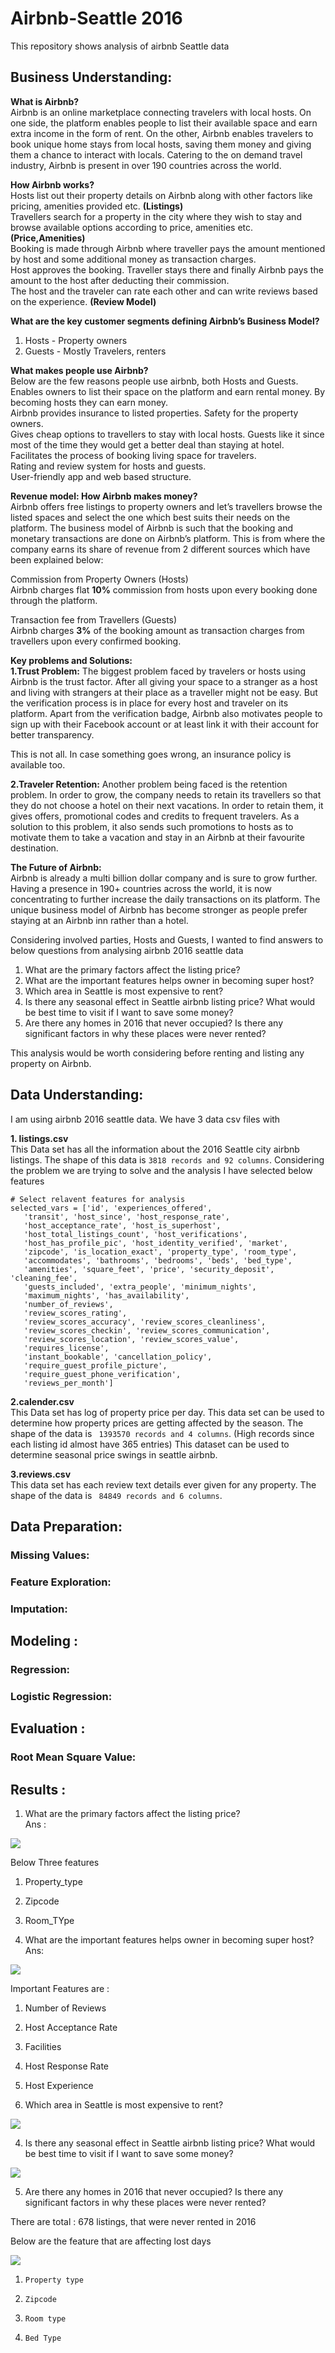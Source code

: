 # Airbnb-Seattle 2016
This repository shows analysis of airbnb Seattle data

## Business Understanding:
**What is Airbnb?**  
Airbnb is an online marketplace connecting travelers with local hosts. On one side, the platform enables people to list their available space and earn extra income in the form of rent. On the other, Airbnb enables travelers to book unique home stays from local hosts, saving them money and giving them a chance to interact with locals. Catering to the on demand travel industry, Airbnb is present in over 190 countries across the world.

**How Airbnb works?**  
Hosts list out their property details on Airbnb along with other factors like pricing, amenities provided etc. **(Listings)**  
Travellers search for a property in the city where they wish to stay and browse available options according to price, amenities etc. **(Price,Amenities)**  
Booking is made through Airbnb where traveller pays the amount mentioned by host and some additional money as transaction charges.  
Host approves the booking. Traveller stays there and finally Airbnb pays the amount to the host after deducting their commission.  
The host and the traveler can rate each other and can write reviews based on the experience. **(Review Model)**  

**What are the key customer segments defining Airbnb’s Business Model?**  
1. Hosts - Property owners  
2. Guests - Mostly Travelers, renters  


**What makes people use Airbnb?**   
Below are the few reasons people use airbnb, both Hosts and Guests.  
Enables owners to list their space on the platform and earn rental money. By becoming hosts they can earn money.  
Airbnb provides insurance to listed properties. Safety for the property owners.  
Gives cheap options to travellers to stay with local hosts. Guests like it since most of the time they would get a better deal than staying at hotel.  
Facilitates the process of booking living space for travelers.   
Rating and review system for hosts and guests.  
User-friendly app and web based structure.  

**Revenue model: How Airbnb makes money?**  
Airbnb offers free listings to property owners and let’s travellers browse the listed spaces and select the one which best suits their needs on the platform. The business model of Airbnb is such that the booking and monetary transactions are done on Airbnb’s platform. This is from where the company earns its share of revenue from 2 different sources which have been explained below:

Commission from Property Owners (Hosts)  
Airbnb charges flat **10%** commission from hosts upon every booking done through the platform.

Transaction fee from Travellers (Guests)  
Airbnb charges **3%** of the booking amount as transaction charges from travellers upon every confirmed booking.


**Key problems and Solutions:**  
**1.Trust Problem:** 
The biggest problem faced by travelers or hosts using Airbnb is the trust factor. After all giving your space to a stranger as a host and living with strangers at their place as a traveller might not be easy. But the verification process is in place for every host and traveler on its platform. Apart from the verification badge, Airbnb also motivates people to sign up with their Facebook account or at least link it with their account for better transparency.

This is not all. In case something goes wrong, an insurance policy is available too.

**2.Traveler Retention:** 
Another problem being faced is the retention problem. In order to grow, the company needs to retain its travellers so that they do not choose a hotel on their next vacations. In order to retain them, it gives offers, promotional codes and credits to frequent travelers. As a solution to this problem, it also sends such promotions to hosts as to motivate them to take a vacation and stay in an Airbnb at their favourite destination.

**The Future of Airbnb:**  
Airbnb is already a multi billion dollar company and is sure to grow further. Having a presence in 190+ countries across the world, it is now concentrating to further increase the daily transactions on its platform. The unique business model of Airbnb has become stronger as people prefer staying at an Airbnb inn rather than a hotel.

Considering involved parties, Hosts and Guests, 
I wanted to find answers to below questions from analysing airbnb 2016 seattle data

1. What are the primary factors affect the listing price?
2. What are the important features helps owner in becoming super host?
3. Which area in Seattle is most expensive to rent?
4. Is there any seasonal effect in Seattle airbnb listing price? What would be best time to visit if I want to save some money?
5. Are there any homes in 2016 that never occupied? Is there any significant factors in why these places were never rented?

This analysis would be worth considering before renting and listing any property on Airbnb.


## Data Understanding:
I am using airbnb 2016 seattle data. We have 3 data csv files with 

**1. listings.csv**  
This Data set has all the information about the 2016 Seattle city airbnb listings. The shape of this data is ` 3818 records and 92 columns `.
Considering the problem we are trying to solve and the analysis I have selected below features 

    # Select relavent features for analysis
    selected_vars = ['id', 'experiences_offered',
       'transit', 'host_since', 'host_response_rate',
       'host_acceptance_rate', 'host_is_superhost',
       'host_total_listings_count', 'host_verifications',
       'host_has_profile_pic', 'host_identity_verified', 'market', 
       'zipcode', 'is_location_exact', 'property_type', 'room_type',
       'accommodates', 'bathrooms', 'bedrooms', 'beds', 'bed_type',
       'amenities', 'square_feet', 'price', 'security_deposit', 'cleaning_fee',
       'guests_included', 'extra_people', 'minimum_nights',
       'maximum_nights', 'has_availability',
       'number_of_reviews',
       'review_scores_rating',
       'review_scores_accuracy', 'review_scores_cleanliness',
       'review_scores_checkin', 'review_scores_communication',
       'review_scores_location', 'review_scores_value',
       'requires_license', 
       'instant_bookable', 'cancellation_policy',
       'require_guest_profile_picture',
       'require_guest_phone_verification',
       'reviews_per_month']


**2.calender.csv**   
This Data set has log of property price per day. This data set can be used to determine how property prices are getting affected by the season.
The shape of the data is ` 1393570 records and 4 columns`. (High records since each listing id almost have 365 entries)
This dataset can be used to determine seasonal price swings in seattle airbnb. 

**3.reviews.csv**  
This data set has each review text details ever given for any property. The shape of the data is ` 84849 records and 6 columns`.


## Data Preparation:

### Missing Values:
### Feature Exploration:
### Imputation:


## Modeling :

### Regression:
### Logistic Regression:


## Evaluation :
### Root Mean Square Value:


## Results :
1. What are the primary factors affect the listing price?  
Ans : 
 
![](https://i.imgur.com/thrfVgC.png)

Below Three features  
1. Property_type  
2. Zipcode  
3. Room_TYpe  


2. What are the important features helps owner in becoming super host?
Ans:

![](https://i.imgur.com/FnYaqFB.png)


Important Features are :  
1. Number of Reviews  
2. Host Acceptance Rate  
3. Facilities  
4. Host Response Rate  
5. Host Experience   


3. Which area in Seattle is most expensive to rent?

![](https://i.imgur.com/dTwAym0.png)


4. Is there any seasonal effect in Seattle airbnb listing price? What would be best time to visit if I want to save some money?

![](https://i.imgur.com/MSHGdV0.png)


5. Are there any homes in 2016 that never occupied? Is there any significant factors in why these places were never rented?

There are total : 678 listings, that were never rented in 2016

Below are the feature that are affecting lost days

![](https://i.imgur.com/zViJfCD.png)

1.     Property type
1.     Zipcode
1.     Room type
1.     Bed Type
